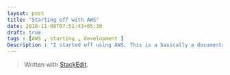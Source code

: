 ```yaml
---
layout: post
title: "Starting off with AWS"
date: 2018-11-08T07:51:43+05:30
draft: true
tags : [AWS , starting , development ]
Description : "I started off using AWS. This is a basically a documentation of how i set up a simple site using EC2"
---
```


> Written with [StackEdit](https://stackedit.io/).
<!--stackedit_data:
eyJoaXN0b3J5IjpbNDQ0NDU3MzQzLDUxMDk0NDAxMCwxODg0NT
U1OTYwLDczMDk5ODExNl19
-->